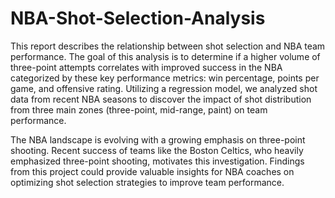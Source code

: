 # NBA-Shot-Selection-Analysis

This report describes the relationship between shot selection and NBA team performance. The goal of this analysis is to determine if a higher volume of three-point attempts correlates with improved success in the NBA categorized by these key performance metrics: win percentage, points per game, and offensive rating. Utilizing a regression model, we analyzed shot data from recent NBA seasons to discover the impact of shot distribution from three main zones (three-point, mid-range, paint) on team performance.

The NBA landscape is evolving with a growing emphasis on three-point shooting. Recent success of teams like the Boston Celtics, who heavily emphasized three-point shooting, motivates this investigation. Findings from this project could provide valuable insights for NBA coaches on optimizing shot selection strategies to improve team performance.
